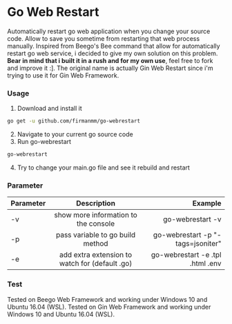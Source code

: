 # Go Web Restart
Automatically restart go web application when you change your source code. Allow to save you sometime from restarting that web process manually.
Inspired from Beego's Bee command that allow for automatically restart go web service, i decided to give my own solution on this problem.
**Bear in mind that i built it in a rush and for my own use**, feel free to fork and improve it :]. 
The original name is actually Gin Web Restart since i'm trying to use it for Gin Web Framework.
### Usage
1. Download and install it
```sh
go get -u github.com/firmanmm/go-webrestart
```
2. Navigate to your current go source code
3. Run go-webrestart
```sh
go-webrestart
```
4. Try to change your main.go file and see it rebuild and restart
### Parameter

| Parameter | Description | Example  |
| ------------- |:-------------:| -----:|
| -v      | show more information to the console | go-webrestart -v |
| -p      | pass variable to go build method      |   go-webrestart -p "-tags=jsoniter" |
| -e      | add extra extension to watch for (default .go)      | go-webrestart -e .tpl .html .env |

### Test
Tested on Beego Web Framework and working under Windows 10 and Ubuntu 16.04 (WSL).
Tested on Gin Web Framework and working under Windows 10 and Ubuntu 16.04 (WSL).

